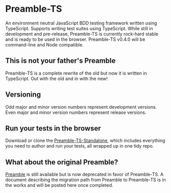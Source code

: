 # Preamble-TS
An environment neutral JavaScript BDD testing framework written using TypeScript. Supports writing test suites using TypeScript. While still in development and pre-release, Preamble-TS is currently rock-hard stable and is ready to be used in the browser. Preamble-TS v0.4.0 will be command-line and Node compatible.

## This is not your father's Preamble
Preamble-TS is a complete rewrite of the old but now it is written in TypeScript. Out with the old and in with the new!

## Versioning
Odd major and minor version numbers represent development versions. Even major and minor version numbers represent release versions.

## Run your tests in the browser
Download or clone the [Preamble-TS-Standalone](https://github.com/Preamble-BDD/standalone), which includes everything you need to author and run your tests, all wrapped up in one tidy repo.

## What about the original Preamble?
 [Preamble](https://github.com/jeffschwartz/preamble)
 is still available but is now deprecated in favor of Preamble-TS. A document describing the migration path from Preamble to Preamble-TS is in the works and will be posted here once completed.
